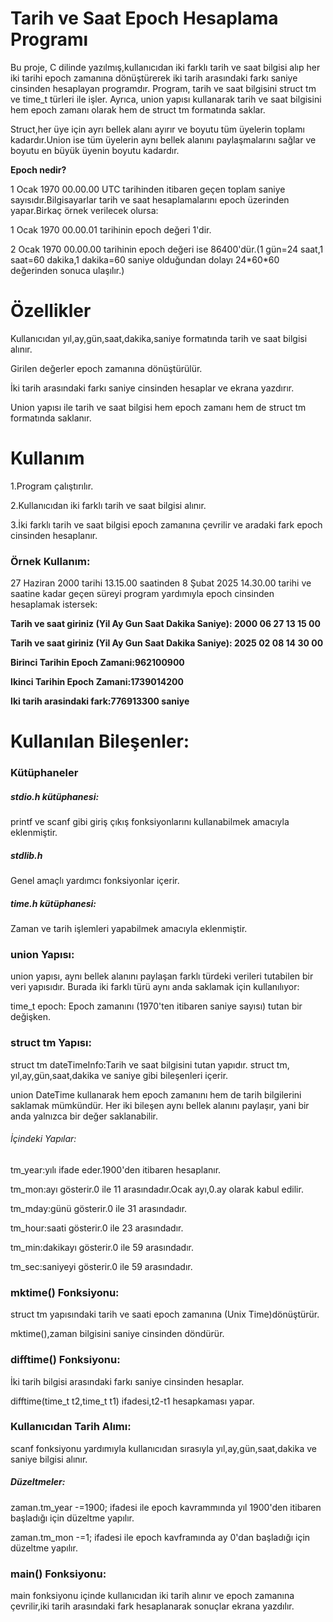 # Tarih ve Saat Epoch Hesaplama Programı
<p>Bu proje, C dilinde yazılmış,kullanıcıdan iki farklı tarih ve saat bilgisi alıp her iki tarihi epoch zamanına dönüştürerek iki tarih arasındaki farkı saniye cinsinden hesaplayan programdır. Program, tarih ve saat bilgisini struct tm ve time_t türleri ile işler. Ayrıca, union yapısı kullanarak tarih ve saat bilgisini hem epoch zamanı olarak hem de struct tm formatında saklar.</p>
<p>Struct,her üye için ayrı bellek alanı ayırır ve boyutu tüm üyelerin toplamı kadardır.Union ise tüm üyelerin aynı bellek alanını paylaşmalarını sağlar ve boyutu en büyük üyenin boyutu kadardır.</p>
<p><b>Epoch nedir? </b></p> <p>1 Ocak 1970 00.00.00 UTC tarihinden itibaren geçen toplam saniye sayısıdır.Bilgisayarlar tarih ve saat hesaplamalarını epoch üzerinden yapar.Birkaç örnek verilecek olursa:</p>
<p>1 Ocak 1970 00.00.01 tarihinin epoch değeri 1'dir.</p>
<p>2 Ocak 1970 00.00.00 tarihinin epoch değeri ise 86400'dür.(1 gün=24 saat,1 saat=60 dakika,1 dakika=60 saniye olduğundan dolayı 24*60*60 değerinden sonuca ulaşılır.)</p>
<h1>Özellikler</h1>
<p>Kullanıcıdan yıl,ay,gün,saat,dakika,saniye formatında tarih ve saat bilgisi alınır.</p>
<p>Girilen değerler epoch zamanına dönüştürülür.</p>
<p>İki tarih arasındaki farkı saniye cinsinden hesaplar ve ekrana yazdırır.</p>
<p>Union yapısı ile tarih ve saat bilgisi hem epoch zamanı hem de struct tm formatında saklanır.</p>
<h1>Kullanım</h1>
<p>1.Program çalıştırılır.</p>
<p>2.Kullanıcıdan iki farklı tarih ve saat bilgisi alınır.</p>
<p>3.İki farklı tarih ve saat bilgisi epoch zamanına çevrilir ve aradaki fark epoch cinsinden hesaplanır.</p>
<h3>Örnek Kullanım:</h3>
27 Haziran 2000 tarihi 13.15.00 saatinden 8 Şubat 2025 14.30.00 tarihi ve saatine kadar geçen süreyi program yardımıyla epoch cinsinden hesaplamak istersek:
<p><b>Tarih ve saat giriniz (Yil Ay Gun Saat Dakika Saniye):
2000 06 27 13 15 00<p>
<p>Tarih ve saat giriniz (Yil Ay Gun Saat Dakika Saniye):
2025 02 08 14 30 00<p>
<p>Birinci Tarihin Epoch Zamani:962100900<p>
<p>Ikinci Tarihin Epoch Zamani:1739014200<p>
<p>Iki tarih arasindaki fark:776913300 saniye</b>
</p>
<h1>Kullanılan Bileşenler:</h1>
<h3>Kütüphaneler</h3>
<h5>stdio.h kütüphanesi:</h5>
<p>printf ve scanf gibi giriş çıkış fonksiyonlarını kullanabilmek amacıyla eklenmiştir.</p>
<h5>stdlib.h</h5>
<p>Genel amaçlı yardımcı fonksiyonlar içerir.</p>
<h5>time.h kütüphanesi:</h5>
<p>Zaman ve tarih işlemleri yapabilmek amacıyla eklenmiştir.</p>
<h3>union Yapısı:</h3>
<p>union yapısı, aynı bellek alanını paylaşan farklı türdeki verileri tutabilen bir veri yapısıdır. Burada iki farklı türü aynı anda saklamak için kullanılıyor:</p>
<p>time_t epoch: Epoch zamanını (1970'ten itibaren saniye sayısı) tutan bir değişken.</p>
<h3>struct tm Yapısı:</h3>
<p>struct tm dateTimeInfo:Tarih ve saat bilgisini tutan yapıdır. struct tm, yıl,ay,gün,saat,dakika ve saniye gibi bileşenleri içerir.</p>
<p>union DateTime kullanarak hem epoch zamanını hem de tarih bilgilerini saklamak mümkündür. Her iki bileşen aynı bellek alanını paylaşır, yani bir anda yalnızca bir değer saklanabilir.</p>
<h6>İçindeki Yapılar:</h6>
<p>tm_year:yılı ifade eder.1900'den itibaren hesaplanır.</p>
<p>tm_mon:ayı gösterir.0 ile 11 arasındadır.Ocak ayı,0.ay olarak kabul edilir.</p>
<p>tm_mday:günü gösterir.0 ile 31 arasındadır.</p>
<p>tm_hour:saati gösterir.0 ile 23 arasındadır.</p>
<p>tm_min:dakikayı gösterir.0 ile 59 arasındadır.</p>
<p>tm_sec:saniyeyi gösterir.0 ile 59 arasındadır.</p>
<h3>mktime() Fonksiyonu:</h3>
<p>struct tm yapısındaki tarih ve saati epoch zamanına (Unix Time)dönüştürür.</p>
<p>mktime(),zaman bilgisini saniye cinsinden döndürür.</p>
<h3>difftime() Fonksiyonu:</h3>
<p>İki tarih bilgisi arasındaki farkı saniye cinsinden hesaplar.</p>
<p>difftime(time_t t2,time_t t1) ifadesi,t2-t1 hesapkaması yapar.</p>
<h3>Kullanıcıdan Tarih Alımı:</h3>
<p>scanf fonksiyonu yardımıyla kullanıcıdan sırasıyla yıl,ay,gün,saat,dakika ve saniye bilgisi alınır.</p>
<p><h5>Düzeltmeler:</h5></p>
<p>zaman.tm_year -=1900; ifadesi ile epoch kavrammında yıl 1900'den itibaren başladığı için düzeltme yapılır.</p>
<p>zaman.tm_mon -=1; ifadesi ile epoch kavframında ay 0'dan başladığı için düzeltme yapılır.</p>
<h3>main() Fonksiyonu:</h3>
<p>main fonksiyonu içinde kullanıcıdan iki tarih alınır ve epoch zamanına çevrilir,iki tarih arasındaki fark hesaplanarak sonuçlar ekrana yazdılır.</p>



